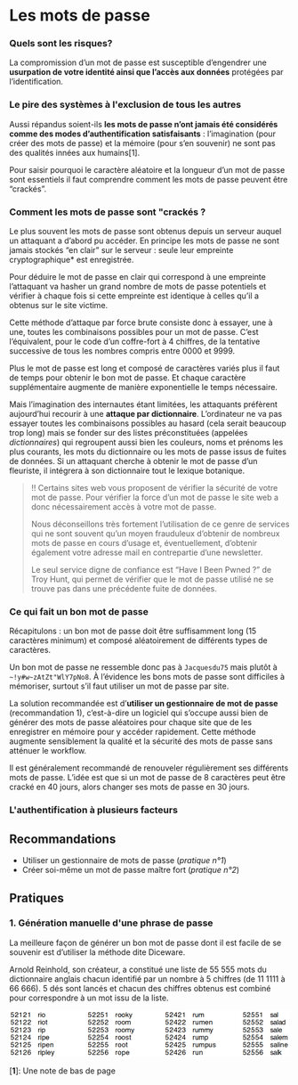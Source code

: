 # Les mots de passe


### Quels sont les risques?

La compromission d’un mot de passe est susceptible d’engendrer une **usurpation de votre identité ainsi que l’accès aux données** protégées par l’identification.

### Le pire des systèmes à l'exclusion de tous les autres

Aussi répandus soient-ils **les mots de passe n’ont jamais été considérés comme des modes d’authentification satisfaisants** : l’imagination (pour créer des mots de passe) et la mémoire (pour s’en souvenir) ne sont pas des qualités innées aux humains[1].

Pour saisir pourquoi le caractère aléatoire et la longueur d’un mot de passe sont essentiels il faut comprendre comment les mots de passe peuvent être “crackés”.

### Comment les mots de passe sont "crackés ?

Le plus souvent les mots de passe sont obtenus depuis un serveur auquel un attaquant a d’abord pu accéder. En principe les mots de passe ne sont jamais stockés “en clair” sur le serveur : seule leur empreinte cryptographique* est enregistrée.

Pour déduire le mot de passe en clair qui correspond à une empreinte l’attaquant va hasher un grand nombre de mots de passe potentiels et vérifier à chaque fois si cette empreinte est identique à celles qu’il a obtenus sur le site victime.

Cette méthode d’attaque par force brute consiste donc à essayer, une à une, toutes les combinaisons possibles pour un mot de passe. C’est l’équivalent, pour le code d’un coffre-fort à 4 chiffres, de la tentative successive de tous les nombres compris entre 0000 et 9999.

Plus le mot de passe est long et composé de caractères variés plus il faut de temps pour obtenir le bon mot de passe. Et chaque caractère supplémentaire augmente de manière exponentielle le temps nécessaire.

Mais l’imagination des internautes étant limitées, les attaquants préfèrent aujourd’hui recourir à une **attaque par dictionnaire**. L’ordinateur ne va pas essayer toutes les combinaisons possibles au hasard (cela serait beaucoup trop long) mais se fonder sur des listes préconstituées (appelées *dictionnaires*) qui regroupent aussi bien les couleurs, noms et prénoms les plus courants, les mots du dictionnaire ou les mots de passe issus de fuites de données. Si un attaquant cherche à obtenir le mot de passe d’un fleuriste, il intégrera à son dictionnaire tout le lexique botanique.

> !! Certains sites web vous proposent de vérifier la sécurité de votre mot de passe. Pour vérifier la force d’un mot de passe le site web a donc nécessairement accès à votre mot de passe.
> 
> Nous déconseillons très fortement l’utilisation de ce genre de services qui ne sont souvent qu’un moyen frauduleux d’obtenir de nombreux mots de passe en cours d’usage et, éventuellement, d’obtenir également votre adresse mail en contrepartie d’une newsletter.
> 
> Le seul service digne de confiance est “Have I Been Pwned ?” de Troy Hunt, qui permet de vérifier que le mot de passe utilisé ne se trouve pas dans une précédente fuite de données.

### Ce qui fait un bon mot de passe

Récapitulons : un bon mot de passe doit être suffisamment long (15 caractères minimum) et composé aléatoirement de différents types de caractères.

Un bon mot de passe ne ressemble donc pas à `Jacquesdu75` mais plutôt à `~!y#w~zAtZt"WlY7pNo8`. À l’évidence les bons mots de passe sont difficiles à mémoriser, surtout s’il faut utiliser un mot de passe par site.

La solution recommandée est d’**utiliser un gestionnaire de mot de passe** (recommandation 1), c’est-à-dire un logiciel qui s’occupe aussi bien de générer des mots de passe aléatoires pour chaque site que de les enregistrer en mémoire pour y accéder rapidement. Cette méthode augmente sensiblement la qualité et la sécurité des mots de passe sans atténuer le workflow.

Il est généralement recommandé de renouveler régulièrement ses différents mots de passe. L’idée est que si un mot de passe de 8 caractères peut être cracké en 40 jours, alors changer ses mots de passe en 30 jours.

### L'authentification à plusieurs facteurs

## Recommandations

 * Utiliser un gestionnaire de mots de passe (*pratique n°1*)
 * Créer soi-même un mot de passe maître fort (*pratique n°2*)

## Pratiques

### 1. Génération manuelle d'une phrase de passe

La meilleure façon de générer un bon mot de passe dont il est facile de se souvenir est d’utiliser la méthode dite Diceware.

Arnold Reinhold, son créateur, a constitué une liste de 55 555 mots du dictionnaire anglais chacun identifié par un nombre à 5 chiffres (de 11 1111 à 66 666). 5 dés sont lancés et chacun des chiffres obtenus est combiné pour correspondre à un mot issu de la liste. 

![Extrait de la liste Diceware](./docs/diceware.png)










[**1**]: Une note de bas de page

